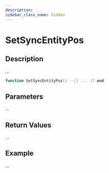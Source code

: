 ```yaml
---
description: ...
sidebar_class_name: hidden
---
```


# SetSyncEntityPos

## Description

...

```lua
function SetSyncEntityPos() --[[ ... ]] end
```

## Parameters

...

## Return Values

...

## Example

...

